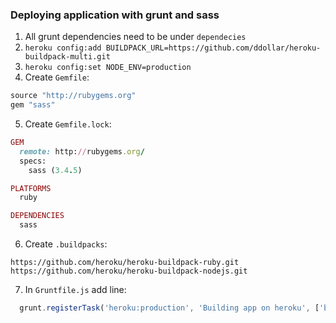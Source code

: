 ### Deploying application with grunt and sass

1. All grunt dependencies need to be under `dependecies`
2. `heroku config:add BUILDPACK_URL=https://github.com/ddollar/heroku-buildpack-multi.git`
3. `heroku config:set NODE_ENV=production`
4. Create `Gemfile`:

```ruby
source "http://rubygems.org"
gem "sass"
```
5. Create `Gemfile.lock`:

```ruby
GEM
  remote: http://rubygems.org/
  specs:
    sass (3.4.5)

PLATFORMS
  ruby

DEPENDENCIES
  sass
```
6. Create `.buildpacks`:

```
https://github.com/heroku/heroku-buildpack-ruby.git
https://github.com/heroku/heroku-buildpack-nodejs.git
```
7. In `Gruntfile.js` add line:

```javascript
  grunt.registerTask('heroku:production', 'Building app on heroku', ['build']);
```

